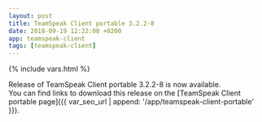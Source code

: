 ```yaml
---
layout: post
title: TeamSpeak Client portable 3.2.2-8
date: 2018-09-19 12:22:00 +0200
app: teamspeak-client
tags: [teamspeak-client]
---
```

{% include vars.html %}

Release of TeamSpeak Client portable 3.2.2-8 is now available.<br />
You can find links to download this release on the [TeamSpeak Client portable page]({{ var_seo_url | append: '/app/teamspeak-client-portable' }}).